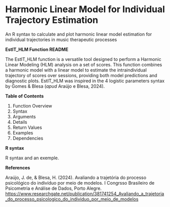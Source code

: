 # Harmonic Linear Model for Individual Trajectory Estimation

An R syntax to calculate and plot harmonic linear model estimation for individual trajectories in music therapeutic processes

**EstIT_HLM Function README**

The EstIT_HLM function is a versatile tool designed to perform a Harmonic Linear Modeling (HLM) analysis on a set of scores. This function combines a harmonic model with a linear model to estimate the intraindividual trajectory of scores over sessions, providing both model predictions and diagnostic plots. EstIT_HLM was inspired in the 4 logistic parameters syntax by Gomes & Blesa (_apud_ Araújo e Blesa, 2024).

**Table of Contents**

1. Function Overview
2.	Syntax
3.	Arguments
4.	Details
5.	Return Values
5.	Examples
7.	Dependencies
 
**R syntax**

R syntax and an exemple.



**References**

Araújo, J. de, & Blesa, H. (2024). Avaliando a trajetória do processo psicológico do indivíduo por meio de modelos. I Congrsso Brasileiro de Psicometria e Análise de Dados, Porto Alegre. https://www.researchgate.net/publication/381741254_Avaliando_a_trajetoria_do_processo_psicologico_do_individuo_por_meio_de_modelos 
